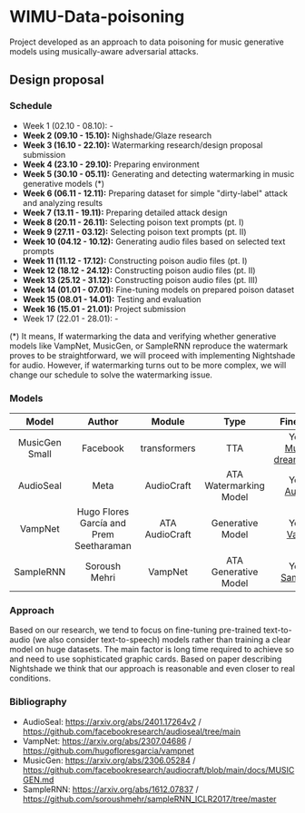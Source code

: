 # WIMU-Data-poisoning
Project developed as an approach to data poisoning for music generative models using musically-aware adversarial attacks.
## Design proposal
### Schedule
- Week 1 (02.10 - 08.10): - 
- **Week 2 (09.10 - 15.10):** Nighshade/Glaze research
- **Week 3 (16.10 - 22.10):** Watermarking research/design proposal submission
- **Week 4 (23.10 - 29.10):** Preparing environment
- **Week 5 (30.10 - 05.11):** Generating and detecting watermarking in music generative models (*)
- **Week 6 (06.11 - 12.11):** Preparing dataset for simple "dirty-label" attack and analyzing results
- **Week 7 (13.11 - 19.11):** Preparing detailed attack design 
- **Week 8 (20.11 - 26.11):** Selecting poison text prompts (pt. I)
- **Week 9 (27.11 - 03.12):** Selecting poison text prompts (pt. II)
- **Week 10 (04.12 - 10.12):** Generating audio files based on selected text prompts
- **Week 11 (11.12 - 17.12):** Constructing poison audio files (pt. I)
- **Week 12 (18.12 - 24.12):** Constructing poison audio files (pt. II)
- **Week 13 (25.12 - 31.12):** Constructing poison audio files (pt. III)
- **Week 14 (01.01 - 07.01):** Fine-tuning models on prepared poison dataset
- **Week 15 (08.01 - 14.01):** Testing and evaluation 
- **Week 16 (15.01 - 21.01):** Project submission
- Week 17 (22.01 - 28.01): -

(*) It means, If watermarking the data and verifying whether generative models like VampNet, MusicGen, or SampleRNN reproduce the watermark proves to be straightforward, we will proceed with implementing Nightshade for audio. However, if watermarking turns out to be more complex, we will change our schedule to solve the watermarking issue.
### Models
| **Model** | **Author** | **Module**  | **Type**  | **Fine-tuning**  |
|:-:|:-:|:-:|:-:|:-:|
| MusicGen Small | Facebook  | transformers  | TTA  | Yes, via: [MusicGen dreamboothing](https://github.com/ylacombe/musicgen-dreamboothing)|
|  AudioSeal | Meta   | AudioCraft  | ATA Watermarking Model | Yes, via: [AudioSeal](https://github.com/facebookresearch/audioseal/blob/main/docs/TRAINING.md)   | 
|  VampNet | Hugo Flores García and Prem Seetharaman  |ATA AudioCraft   | Generative Model  | Yes, via: [VampNet](https://github.com/hugofloresgarcia/vampnet)     |
|  SampleRNN | Soroush Mehri  | VampNet  | ATA Generative Model  | Yes, via: [SampleRNN](https://github.com/soroushmehr/sampleRNN_ICLR2017/tree/master)   | 
### Approach
Based on our research, we tend to focus on fine-tuning pre-trained text-to-audio (we also consider text-to-speech) models rather than training a clear model on huge datasets. The main factor is long time required to achieve so and need to use sophisticated graphic cards. Based on paper describing Nightshade we think that our approach is reasonable and even closer to real conditions.

### Bibliography
- AudioSeal: https://arxiv.org/abs/2401.17264v2 / https://github.com/facebookresearch/audioseal/tree/main
- VampNet: https://arxiv.org/abs/2307.04686 / https://github.com/hugofloresgarcia/vampnet
- MusicGen: https://arxiv.org/abs/2306.05284 / https://github.com/facebookresearch/audiocraft/blob/main/docs/MUSICGEN.md
- SampleRNN: https://arxiv.org/abs/1612.07837 / https://github.com/soroushmehr/sampleRNN_ICLR2017/tree/master
